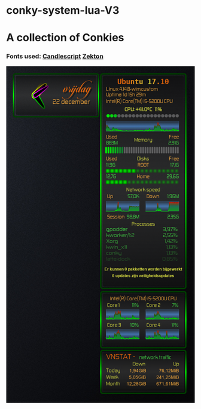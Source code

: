 # conky-system-lua-V3

# A collection of Conkies

### Fonts used: [Candlescript](https://www.dafont.com/candlescript.font) [Zekton](https://www.dafont.com/zekton.font)

<p align="center"> <img src="https://raw.githubusercontent.com/wim66/conky-system-lua-V3/master/preview.png" alt="image"></p>

